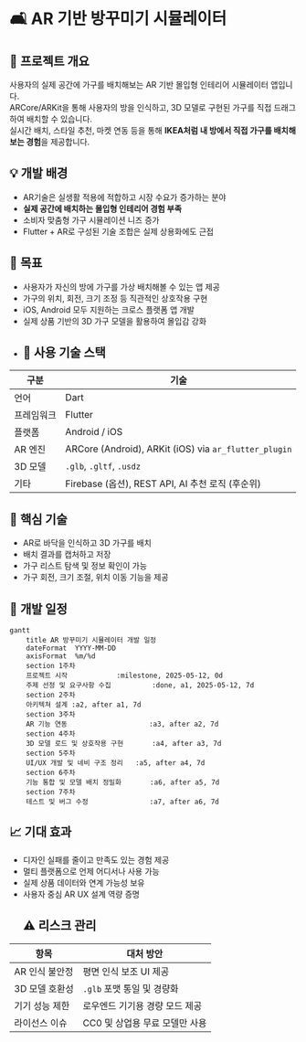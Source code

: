 # 🛋️ AR 기반 방꾸미기 시뮬레이터
## 📌 프로젝트 개요
사용자의 실제 공간에 가구를 배치해보는 AR 기반 몰입형 인테리어 시뮬레이터 앱입니다.  
ARCore/ARKit을 통해 사용자의 방을 인식하고, 3D 모델로 구현된 가구를 직접 드래그하여 배치할 수 있습니다.  
실시간 배치, 스타일 추천, 마켓 연동 등을 통해 **IKEA처럼 내 방에서 직접 가구를 배치해보는 경험**을 제공합니다.
## 💡 개발 배경
- AR기술은 실생활 적용에 적합하고 시장 수요가 증가하는 분야
- **실제 공간에 배치하는 몰입형 인테리어 경험 부족**
- 소비자 맞춤형 가구 시뮬레이션 니즈 증가
- Flutter + AR로 구성된 기술 조합은 실제 상용화에도 근접
## 🎯 목표
- 사용자가 자신의 방에 가구를 가상 배치해볼 수 있는 앱 제공
- 가구의 위치, 회전, 크기 조정 등 직관적인 상호작용 구현
- iOS, Android 모두 지원하는 크로스 플랫폼 앱 개발
- 실제 상품 기반의 3D 가구 모델을 활용하여 몰입감 강화
- ## 🔧 사용 기술 스택
| 구분 | 기술 |
|------|------|
| 언어 | Dart |
| 프레임워크 | Flutter |
| 플랫폼 | Android / iOS |
| AR 엔진 | ARCore (Android), ARKit (iOS) via `ar_flutter_plugin` |
| 3D 모델 | `.glb`, `.gltf`, `.usdz` |
| 기타 | Firebase (옵션), REST API, AI 추천 로직 (후순위) |
## 🧪 핵심 기술
- AR로 바닥을 인식하고 3D 가구를 배치
- 배치 결과를 캡처하고 저장
- 가구 리스트 탐색 및 정보 확인이 가능
- 가구 회전, 크기 조절, 위치 이동 기능을 제공
## 📆 개발 일정
```mermaid
gantt
    title AR 방꾸미기 시뮬레이터 개발 일정
    dateFormat  YYYY-MM-DD
    axisFormat  %m/%d
    section 1주차
    프로젝트 시작            :milestone, 2025-05-12, 0d
    주제 선정 및 요구사항 수집          :done, a1, 2025-05-12, 7d
    section 2주차
    아키텍쳐 설계 :a2, after a1, 7d
    section 3주차
    AR 기능 연동                    :a3, after a2, 7d
    section 4주차
    3D 모델 로드 및 상호작용 구현       :a4, after a3, 7d
    section 5주차
    UI/UX 개발 및 네비 구조 정리   :a5, after a4, 7d
    section 6주차
    기능 통합 및 모델 배치 정밀화       :a6, after a5, 7d
    section 7주차
    테스트 및 버그 수정               :a7, after a6, 7d
```
## 📈 기대 효과
- 디자인 실패를 줄이고 만족도 있는 경험 제공
- 멀티 플랫폼으로 언제 어디서나 사용 가능
- 실제 상품 데이터와 연계 가능성 보유
- 사용자 중심 AR UX 설계 역량 증명
  ## ⚠️ 리스크 관리
| 항목 | 대처 방안 |
|------|------------|
| AR 인식 불안정 | 평면 인식 보조 UI 제공 |
| 3D 모델 호환성 | `.glb` 포맷 통일 및 경량화 |
| 기기 성능 제한 | 로우엔드 기기용 경량 모드 제공 |
| 라이선스 이슈 | CC0 및 상업용 무료 모델만 사용 |
















